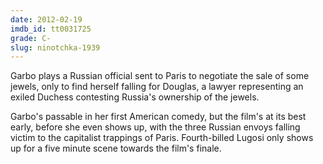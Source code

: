 ```yaml
---
date: 2012-02-19
imdb_id: tt0031725
grade: C-
slug: ninotchka-1939
---
```


Garbo plays a Russian official sent to Paris to negotiate the sale of some jewels, only to find herself falling for Douglas, a lawyer representing an exiled Duchess contesting Russia's ownership of the jewels.

Garbo's passable in her first American comedy, but the film's at its best early, before she even shows up, with the three Russian envoys falling victim to the capitalist trappings of Paris. Fourth-billed Lugosi only shows up for a five minute scene towards the film's finale.
